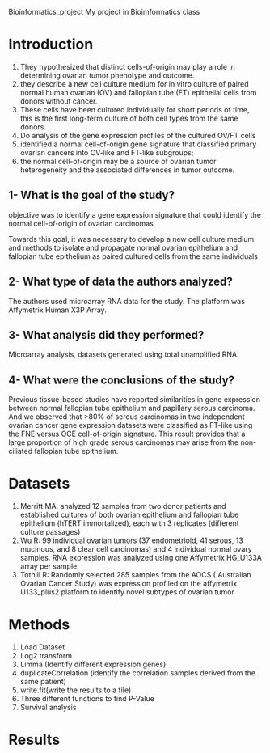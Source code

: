Bioinformatics_project
My project in Bioimformatics class

# Introduction
1.	They hypothesized that distinct cells-of-origin may play a role in determining ovarian tumor phenotype and outcome. 
2.	they describe a new cell culture medium for in vitro culture of paired normal human ovarian (OV) and fallopian tube (FT) epithelial cells from donors without cancer. 
3.	These cells have been cultured individually for short periods of time, this is the first long-term culture of both cell types from the same donors. 
4.	Do analysis of the gene expression profiles of the cultured OV/FT cells 
5.	identified a normal cell-of-origin gene signature that classified primary ovarian cancers into OV-like and FT-like subgroups; 
6.	the normal cell-of-origin may be a source of ovarian tumor heterogeneity and the associated differences in tumor outcome.


## 1- What is the goal of the study?
objective was to identify a gene expression signature that could identify the normal cell-of-origin of ovarian carcinomas

Towards this goal, it was necessary to develop a new cell culture medium and methods to isolate and propagate normal ovarian epithelium and fallopian tube epithelium as paired cultured cells from the same individuals

## 2- What type of data the authors analyzed?
The authors used microarray RNA data for the study. The platform was Affymetrix Human X3P Array.

## 3- What analysis did they performed?
Microarray analysis, datasets generated using total unamplified RNA.

## 4- What were the conclusions of the study?
Previous tissue-based studies have reported similarities in gene expression between normal fallopian tube epithelium and papillary serous carcinoma. And we observed that >80% of serous carcinomas in two independent ovarian cancer gene expression datasets were classified as FT-like using the FNE versus OCE cell-of-origin signature. This result provides that a large proportion of high grade serous carcinomas may arise from the non-ciliated fallopian tube epithelium.

# Datasets
1.	Merritt MA: analyzed 12 samples from two donor patients and established cultures of both ovarian epithelium and fallopian tube epithelium (hTERT immortalized), each with 3 replicates (different culture passages)
2.	Wu R: 99 individual ovarian tumors (37 endometrioid, 41 serous, 13 mucinous, and 8 clear cell carcinomas) and 4 individual normal ovary samples. RNA expression was analyzed using one Affymetrix HG_U133A array per sample.
3.	Tothill R: Randomly selected 285 samples from the AOCS ( Australian Ovarian Cancer Study) was expression profiled on the affymetrix U133_plus2 platform to identify novel subtypes of ovarian tumor

# Methods
1.	Load Dataset
2.	Log2 transform
3.	Limma (Identify different expression genes)
4.	duplicateCorrelation (identify the correlation samples derived from the same patient)
5.	write.fit(write the results to a file)
6.	Three different functions to find P-Value
7.	Survival analysis

# Results




